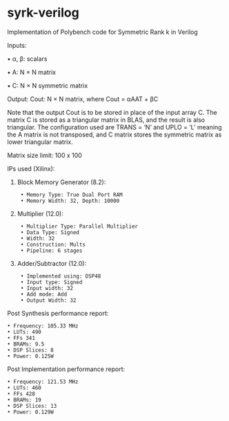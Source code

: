 # syrk-verilog
Implementation of Polybench code for Symmetric Rank k in Verilog


Inputs:

• α, β: scalars

• A: N × N matrix

• C: N × N symmetric matrix

Output: Cout: N × N matrix, where Cout = αAAT + βC

Note that the output Cout is to be stored in place of the input array C. The matrix C is stored as a
triangular matrix in BLAS, and the result is also triangular. The configuration used are TRANS = ‘N’ and
UPLO = ‘L’ meaning the A matrix is not transposed, and C matrix stores the symmetric matrix as lower
triangular matrix.


Matrix size limit: 100 x 100


IPs used (Xilinx):
1) Block Memory Generator (8.2):

        • Memory Type: True Dual Port RAM
        • Memory Width: 32, Depth: 10000

2) Multiplier (12.0): 

        • Multiplier Type: Parallel Multiplier
        • Data Type: Signed
        • Width: 32 
        • Construction: Mults
        • Pipeline: 6 stages
        
3) Adder/Subtractor (12.0):

        • Implemented using: DSP48
        • Input type: Signed
        • Input width: 32
        • Add mode: Add
        • Output Width: 32


Post Synthesis performance report:

    • Frequency: 105.33 MHz
    • LUTs: 490
    • FFs 341
    • BRAMs: 9.5
    • DSP Slices: 8
    • Power: 0.125W
    
Post Implementation performance report:

    • Frequency: 121.53 MHz
    • LUTs: 460
    • FFs 428
    • BRAMs: 19
    • DSP Slices: 13
    • Power: 0.129W
